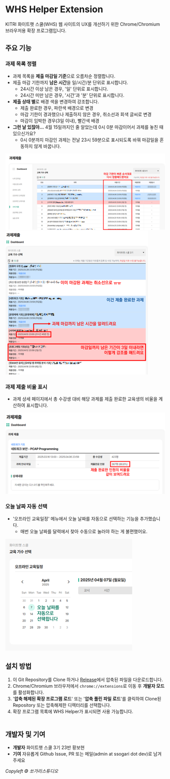 # WHS Helper Extension
KITRI 화이트햇 스쿨(WHS) 웹 사이트의 UX를 개선하기 위한 Chrome/Chromium 브라우저용 확장 프로그램입니다.

## 주요 기능
### 과제 목록 정렬
* 과제 목록을 **제출 마감일 기준**으로 오름차순 정렬합니다.
* 제출 마감 기한까지 **남은 시간**을 일/시간/분 단위로 표시합니다.
    * 24시간 이상 남은 경우, '일' 단위로 표시합니다.
    * 24시간 미만 남은 경우, '시간'과 '분' 단위로 표시합니다.
* **제출 상태 별**로 배경 색을 변경하여 강조합니다.
    * 제출 완료한 경우, 파란색 배경으로 변경
    * 마감 기한이 경과했으나 제출하지 않은 경우, 취소선과 회색 글씨로 변경
    * 마감이 임박한 경우(3일 이내), 빨간색 배경
 * **그런 날 있잖아...** 4월 15일까지인 줄 알았는데 0시 0분 마감이어서 과제를 놓친 때 있으신가요?
     * 0시 0분까지 마감인 과제는 전날 23시 59분으로 표시되도록 바꿔 마감일을 혼동하지 않게 바꿉니다.
<img src=".README/4e.png" alt="과제 목록 정렬 및 스타일 적용" style="width:750px;">
<img src=".README/3e.png" alt="과제 목록 정렬 및 스타일 적용" style="width:450px;">

<br />

### 과제 제출 비율 표시
* 과제 상세 페이지에서 총 수강생 대비 해당 과제를 제출 완료한 교육생의 비율을 계산하여 표시합니다.
<img src=".README/2.png" alt="제출 완료 비율 표시" style="width:600px;">
<br />

### 오늘 날짜 자동 선택
* '오프라인 교육일정' 메뉴에서 오늘 날짜를 자동으로 선택하는 기능을 추가했습니다.
  * 매번 오늘 날짜를 달력에서 찾아 수동으로 눌러야 하는 게 불편했어요.
<img src=".README/1.png" alt="날짜 자동 선택" style="width:400px;">
 <br />
 
## 설치 방법
1. 이 Git Repository를 Clone 하거나 [Release](https://github.com/ssogari-dev/whs-helper/releases/tag/release)에서 압축된 파일을 다운로드합니다.
2. Chrome/Chromium 브라우저에서 `chrome://extensions`로 이동 후 **개발자 모드**를 활성화합니다.
3. '**압축 해제된 확장 프로그램 로드**' 또는 '**압축 풀린 파일 로드**'를 클릭하여 Clone된 Repository 또는 압축해제한 디렉터리를 선택합니다.
4. 확장 프로그램 목록에 WHS Helper가 표시되면 사용 가능합니다.
<br /><br />
## 개발자 및 기여
* **개발자** 화이트햇 스쿨 3기 23반 황보현
* **기여** 자유롭게 Github Issue, PR 또는 메일(admin at ssogari dot dev)로 남겨주세요

_Copyleft 🄯 쏘가리스튜디오_
